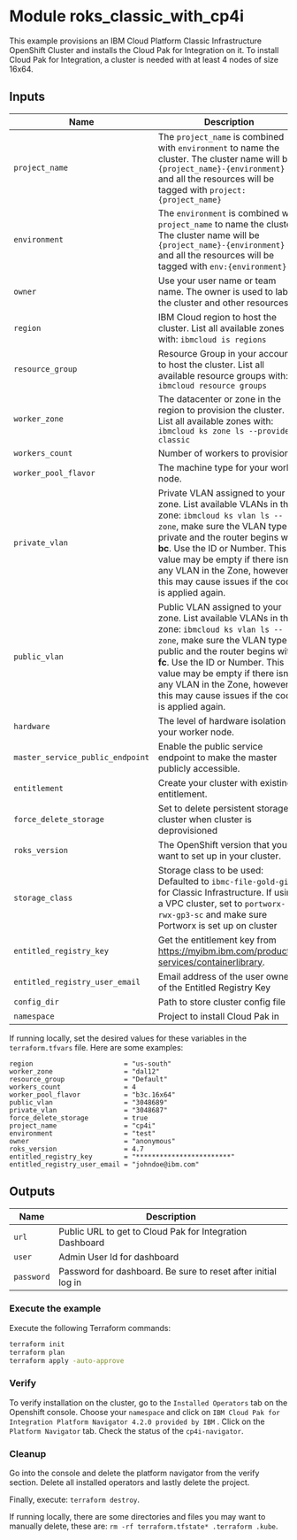 # Module roks_classic_with_cp4i
This example provisions an IBM Cloud Platform Classic Infrastructure OpenShift Cluster and installs the Cloud Pak for Integration on it.  To install Cloud Pak for Integration, a cluster is needed with at least 4 nodes of size 16x64.

## Inputs

| Name                               | Description  | Default                     | Required |
| ---------------------------------- | ----- | --------------------------- | -------- |
| `project_name`                       | The `project_name` is combined with `environment` to name the cluster. The cluster name will be `{project_name}-{environment}` and all the resources will be tagged with `project:{project_name}`|         `cp4i`                    | No       |
| `environment`                      | The `environment` is combined with `project_name` to name the cluster. The cluster name will be `{project_name}-{environment}` and all the resources will be tagged with `env:{environment}`    | `dev`                   | No       |
| `owner`                            | Use your user name or team name. The owner is used to label the cluster and other resources  | `anonymous`                 | No      |
| `region`                           | IBM Cloud region to host the cluster. List all available zones with: `ibmcloud is regions`    | `us-south`                  | No       |
| `resource_group`                   | Resource Group in your account to host the cluster. List all available resource groups with: `ibmcloud resource groups`     | `Default`         | No       |
| `worker_zone`                       | The datacenter or zone in the region to provision the cluster. List all available zones with: `ibmcloud ks zone ls --provider classic`   | `dal10`                     | No       |
| `workers_count`                       | Number of workers to provision.   | 4                     | No       |
| `worker_pool_flavor`                       | The machine type for your worker node.   | `b3c.16x64`                     | No       |
| `private_vlan`              | Private VLAN assigned to your zone. List available VLANs in the zone: `ibmcloud ks vlan ls --zone`, make sure the VLAN type is private and the router begins with **bc**. Use the ID or Number. This value may be empty if there isn't any VLAN in the Zone, however this may cause issues if the code is applied again. |                             | No       |
| `public_vlan`               | Public VLAN assigned to your zone. List available VLANs in the zone: `ibmcloud ks vlan ls --zone`, make sure the VLAN type is public and the router begins with **fc**. Use the ID or Number. This value may be empty if there isn't any VLAN in the Zone, however this may cause issues if the code is applied again.   |                             | No       |
| `hardware`               | The level of hardware isolation for your worker node.  |             `shared`                | No       |
| `master_service_public_endpoint`               | Enable the public service endpoint to make the master publicly accessible.|             true                | No       |
| `entitlement`               | Create your cluster with existing entitlement.|             true                | No       |
| `force_delete_storage`               | Set to delete persistent storage of cluster when cluster is deprovisioned   |             true                | No       |
| `roks_version`               | The OpenShift version that you want to set up in your cluster. |             true                | No       |
| `storage_class`                   | Storage class to be used: Defaulted to `ibmc-file-gold-gid` for Classic Infrastructure. If using a VPC cluster, set to `portworx-rwx-gp3-sc` and make sure Portworx is set up on cluster  | `ibmc-file-gold-gid`         | No       |
| `entitled_registry_key`            | Get the entitlement key from https://myibm.ibm.com/products-services/containerlibrary.   |                             | Yes      |
| `entitled_registry_user_email`     | Email address of the user owner of the Entitled Registry Key   |                             | Yes      |
| `config_dir`     | Path to store cluster config file |       `./.kube/config`                      | No      |
| `namespace`     | Project to install Cloud Pak in |       `cp4i`                      | No      |

If running locally, set the desired values for these variables in the `terraform.tfvars` file.  Here are some examples:

```hcl
region                       = "us-south"
worker_zone                  = "dal12"
resource_group               = "Default"
workers_count                = 4
worker_pool_flavor           = "b3c.16x64"
public_vlan                  = "3048689"
private_vlan                 = "3048687"
force_delete_storage         = true
project_name                 = "cp4i"
environment                  = "test"
owner                        = "anonymous"
roks_version                 = 4.7
entitled_registry_key        = "************************"
entitled_registry_user_email = "johndoe@ibm.com"
```

## Outputs

| Name                               | Description |
| ---------------------------------- | -----
| `url`                       | Public URL to get to Cloud Pak for Integration Dashboard
| `user`                   | Admin User Id for dashboard
| `password`                   | Password for dashboard.  Be sure to reset after initial log in

### Execute the example

Execute the following Terraform commands:

```bash
terraform init
terraform plan
terraform apply -auto-approve
```

### Verify

To verify installation on the cluster, go to the `Installed Operators` tab on the Openshift console. Choose your `namespace` and click on `IBM Cloud Pak for Integration Platform Navigator 4.2.0 provided by IBM` . Click on the `Platform Navigator` tab. Check the status of the `cp4i-navigator`.

### Cleanup

Go into the console and delete the platform navigator from the verify section. Delete all installed operators and lastly delete the project.

Finally, execute: `terraform destroy`.

If running locally, there are some directories and files you may want to manually delete, these are: `rm -rf terraform.tfstate* .terraform .kube`.
